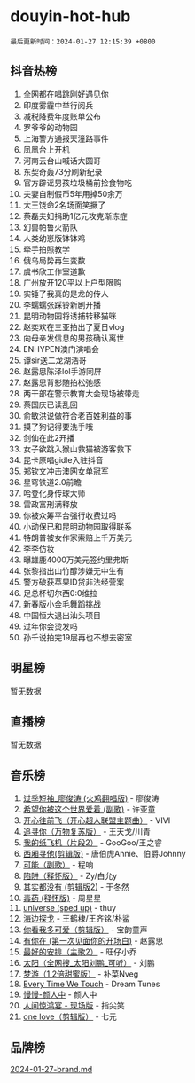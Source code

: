 # douyin-hot-hub

`最后更新时间：2024-01-27 12:15:39 +0800`

## 抖音热榜

1. 全网都在唱跳刚好遇见你
1. 印度雾霾中举行阅兵
1. 减税降费年度账单公布
1. 罗爷爷的动物园
1. 上海警方通报天潼路事件
1. 凤凰台上开机
1. 河南云台山喊话大圆哥
1. 东契奇轰73分刷新纪录
1. 官方辟谣男孩垃圾桶前捡食物吃
1. 夫妻自制假币5年用掉50余万
1. 大王饶命2名场面笑撅了
1. 蔡磊夫妇捐助1亿元攻克渐冻症
1. 幻兽帕鲁火箭队
1. 人类幼崽版钵钵鸡
1. 牵手拍照教学
1. 俄乌局势再生变数
1. 虞书欣工作室道歉
1. 广州放开120平以上户型限购
1. 实锤了我真的是龙的传人
1. 李蠕蠕张踩铃新剧开播
1. 昆明动物园将诱捕转移猫咪
1. 赵奕欢在三亚拍出了夏日vlog
1. 向母亲发信息的男孩确认离世
1. ENHYPEN澳门演唱会
1. 谭sir送二龙湖浩哥
1. 赵露思陈泽lol手游同屏
1. 赵露思背影随拍松弛感
1. 两干部在警示教育大会现场被带走
1. 蔡国庆已读乱回
1. 俞敏洪说做符合老百姓利益的事
1. 摸了狗记得要洗手哦
1. 剑仙在此2开播
1. 女子欲跳入猴山救猫被游客救下
1. 昆卡原唱gidle入驻抖音
1. 郑钦文冲击澳网女单冠军
1. 星穹铁道2.0前瞻
1. 哈登化身传球大师
1. 雷政富刑满释放
1. 你被众筹平台强行收费过吗
1. 小动保已和昆明动物园取得联系
1. 特朗普被女作家索赔上千万美元
1. 李李仿妆
1. 曝雄鹿4000万美元签约里弗斯
1. 张黎指出山竹醇涉嫌无中生有
1. 警方破获苹果ID贷非法经营案
1. 足总杯切尔西0:0维拉
1. 新春版小金毛舞蹈挑战
1. 中国恒大退出汕头项目
1. 过年你会烫发吗
1. 孙千说拍完19层再也不想去密室

## 明星榜

暂无数据

## 直播榜

暂无数据

## 音乐榜

1. [过季短袖_廖俊涛 (火鸡翻唱版)](https://sf3-cdn-tos.douyinstatic.com/obj/tos-cn-ve-2774/ogQVJl0tRBKxQgZji7YClFEBrVDeHpPTWfCZbQ) - 廖俊涛
1. [希望你被这个世界爱着 (副歌)](https://sf3-cdn-tos.douyinstatic.com/obj/tos-cn-ve-2774/oUHCmWQfZlE3QQBKBeD8rCFLpJzPgCpImhsxMt) - 许亚童
1. [开心往前飞（开心超人联盟主题曲）](https://sf3-cdn-tos.douyinstatic.com/obj/tos-cn-ve-2774/9d8fb7c82cf1421fb93a9fe925275e0a) - VIVI
1. [追寻你（万物复苏版）](https://sf3-cdn-tos.douyinstatic.com/obj/tos-cn-ve-2774/oYeAZJsbjIDit9APmBg8u6uDUQnHmoCf3gbo74) - 王天戈/川青
1. [我的纸飞机（片段2）](https://sf86-cdn-tos.douyinstatic.com/obj/tos-cn-ve-2774/oM2ZrKcg2CD5AeRB2gkeXOFB1IxAGJdZPazYHf) - GooGoo/王之睿
1. [西厢寻他(剪辑版)](https://sf86-cdn-tos.douyinstatic.com/obj/tos-cn-ve-2774/oUsAVfAQKlRNxEv5qxvIB8o5qmIWUcXbzJKJhw) - 唐伯虎Annie、伯爵Johnny
1. [可能（副歌）](https://sf86-cdn-tos.douyinstatic.com/obj/tos-cn-ve-2774/cde1731888894259b333569393c2fb51) - 程响
1. [陷阱（释怀版）](https://sf6-cdn-tos.douyinstatic.com/obj/tos-cn-ve-2774/oE8C21LeZrzKLDFfQYgMzx4GAIHageG5IzayY7) - Zy/白允y
1. [其实都没有 (剪辑版2)](https://sf86-cdn-tos.douyinstatic.com/obj/tos-cn-ve-2774/oEBNQenHZtBhxYjGgUDQk0BCHTigQafgFlbQ7k) - 于冬然
1. [毒药 (释怀版)](https://sf86-cdn-tos.douyinstatic.com/obj/tos-cn-ve-2774/oYILMEAzspdZBIzy4frJNB8ZHPHWAhiwowd4Ad) - 周星星
1. [universe (sped up)](https://sf86-cdn-tos.douyinstatic.com/obj/tos-cn-ve-2774/oIQnurQLDCsdYeegkM4CKuVb23MZBXtX6QB8bv) - thuy
1. [海边探戈](https://sf86-cdn-tos.douyinstatic.com/obj/tos-cn-ve-2774/os9gE0VQCGqt6VQkZDyBBYvfSDY0QFe3vVmubn) - 王鹤棣/王齐铭/朴鲨
1. [你看我多可爱（剪辑版）](https://sf86-cdn-tos.douyinstatic.com/obj/tos-cn-ve-2774/018d241ee66a4a189b2fa9ea2fe3363d) - 宝韵童声
1. [有你在 (第一次见面你的开场白)](https://sf86-cdn-tos.douyinstatic.com/obj/tos-cn-ve-2774/oAthrQ3ClJBfI57uBoFEgNDYtNCZ0TSYQQfxQ0) - 赵露思
1. [最好的安排（主歌2）](https://sf86-cdn-tos.douyinstatic.com/obj/tos-cn-ve-2774/oMMZX1DuHpMwgoDztBmZswgQnbCeeANZxBHkFY) - 旺仔小乔
1. [太阳（全网搜_太阳刘鹏_可听）](https://sf3-cdn-tos.douyinstatic.com/obj/tos-cn-ve-2774/ogWbyIQnlBFImVbeDocRdCIYtBHlbJXgfZMvgz) - 刘鹏
1. [梦游（1.2倍甜蜜版）](https://sf86-cdn-tos.douyinstatic.com/obj/tos-cn-ve-2774/o4gyAUm8hwufoEABmwVIiQtHsFuGzAEEWtNMzo) - 补菜Nveg
1. [Every Time We Touch](https://sf6-cdn-tos.douyinstatic.com/obj/tos-cn-ve-2774/ogN6lUKQeBBfEVhIOMikG1CcJjugxk1tztZyhP) - Dream Tunes
1. [慢慢-颜人中](https://sf3-cdn-tos.douyinstatic.com/obj/tos-cn-ve-2774/ocjHNfBXdBxQNC8ZGAeoLMFTUgtBg8bkExunDC) - 颜人中
1. [人间惊鸿宴 - 现场版](https://sf3-cdn-tos.douyinstatic.com/obj/tos-cn-ve-2774/osF4mrPePAf2Yv8Wfr5fATCHZwL5h1QiGQAKwz) - 指尖笑
1. [one love（剪辑版）](https://sf3-cdn-tos.douyinstatic.com/obj/tos-cn-ve-2774/o4utbbKzHedACBQ0bkG7ZBgUvDQzbBDnYd1f1k) - 七元

## 品牌榜

[2024-01-27-brand.md](2024-01-27-brand.md)
